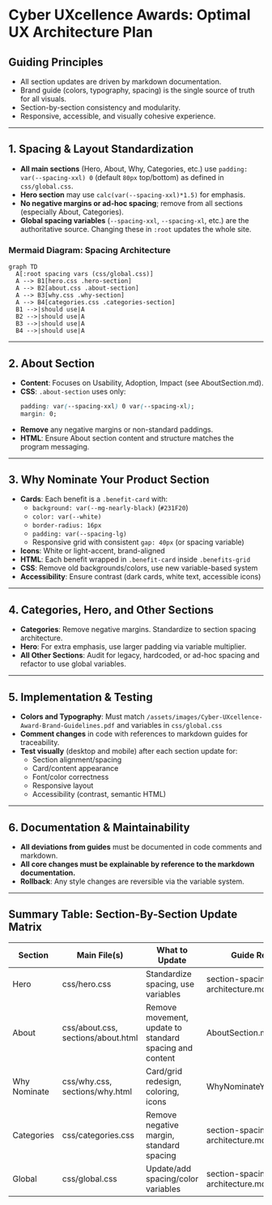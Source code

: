# Cyber UXcellence Awards: Optimal UX Architecture Plan

## Guiding Principles

- All section updates are driven by markdown documentation.
- Brand guide (colors, typography, spacing) is the single source of truth for all visuals.
- Section-by-section consistency and modularity.
- Responsive, accessible, and visually cohesive experience.

---

## 1. Spacing & Layout Standardization

- **All main sections** (Hero, About, Why, Categories, etc.) use `padding: var(--spacing-xxl) 0` (default `80px` top/bottom) as defined in `css/global.css`.
- **Hero section** may use `calc(var(--spacing-xxl)*1.5)` for emphasis.
- **No negative margins or ad-hoc spacing**; remove from all sections (especially About, Categories).
- **Global spacing variables** (`--spacing-xxl`, `--spacing-xl`, etc.) are the authoritative source. Changing these in `:root` updates the whole site.

### Mermaid Diagram: Spacing Architecture

```mermaid
graph TD
  A[:root spacing vars (css/global.css)]
  A --> B1[hero.css .hero-section]
  A --> B2[about.css .about-section]
  A --> B3[why.css .why-section]
  A --> B4[categories.css .categories-section]
  B1 -->|should use|A
  B2 -->|should use|A
  B3 -->|should use|A
  B4 -->|should use|A
```

---

## 2. About Section

- **Content**: Focuses on Usability, Adoption, Impact (see AboutSection.md).
- **CSS**: `.about-section` uses only:
  ```css
  padding: var(--spacing-xxl) 0 var(--spacing-xl);
  margin: 0;
  ```
- **Remove** any negative margins or non-standard paddings.
- **HTML**: Ensure About section content and structure matches the program messaging.

---

## 3. Why Nominate Your Product Section

- **Cards**: Each benefit is a `.benefit-card` with:
  - `background: var(--mg-nearly-black)` (`#231F20`)
  - `color: var(--white)`
  - `border-radius: 16px`
  - `padding: var(--spacing-lg)`
  - Responsive grid with consistent `gap: 40px` (or spacing variable)
- **Icons**: White or light-accent, brand-aligned
- **HTML**: Each benefit wrapped in `.benefit-card` inside `.benefits-grid`
- **CSS**: Remove old backgrounds/colors, use new variable-based system
- **Accessibility**: Ensure contrast (dark cards, white text, accessible icons)

---

## 4. Categories, Hero, and Other Sections

- **Categories**: Remove negative margins. Standardize to section spacing architecture.
- **Hero**: For extra emphasis, use larger padding via variable multiplier.
- **All Other Sections**: Audit for legacy, hardcoded, or ad-hoc spacing and refactor to use global variables.

---

## 5. Implementation & Testing

- **Colors and Typography**: Must match `/assets/images/Cyber-UXcellence-Award-Brand-Guidelines.pdf` and variables in `css/global.css`
- **Comment changes** in code with references to markdown guides for traceability.
- **Test visually** (desktop and mobile) after each section update for:
  - Section alignment/spacing
  - Card/content appearance
  - Font/color correctness
  - Responsive layout
  - Accessibility (contrast, semantic HTML)

---

## 6. Documentation & Maintainability

- **All deviations from guides** must be documented in code comments and markdown.
- **All core changes must be explainable by reference to the markdown documentation.**
- **Rollback**: Any style changes are reversible via the variable system.

---

## Summary Table: Section-By-Section Update Matrix

| Section     | Main File(s)                  | What to Update                          | Guide Reference          |
|-------------|-------------------------------|-----------------------------------------|-------------------------|
| Hero        | css/hero.css                  | Standardize spacing, use variables      | section-spacing-architecture.md|
| About       | css/about.css, sections/about.html | Remove movement, update to standard spacing and content | AboutSection.md               |
| Why Nominate| css/why.css, sections/why.html| Card/grid redesign, coloring, icons     | WhyNominateYourProduct.md      |
| Categories  | css/categories.css            | Remove negative margin, standard spacing| section-spacing-architecture.md|
| Global      | css/global.css                | Update/add spacing/color variables      | section-spacing-architecture.md, brand guide |